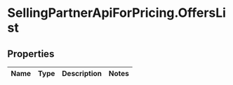 # SellingPartnerApiForPricing.OffersList

## Properties
Name | Type | Description | Notes
------------ | ------------- | ------------- | -------------
